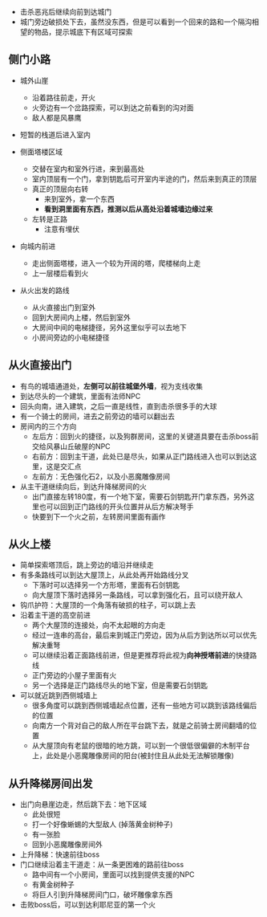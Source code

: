 - 击杀恶兆后继续向前到达城门
- 城门旁边破损处下去，虽然没东西，但是可以看到一个回来的路和一个隔沟相望的物品，提示城底下有区域可探索

## 侧门小路
- 城外山崖
	- 沿着路往前走，开火
	- 火旁边有一个岔路探索，可以到达之前看到的沟对面
	- 敌人都是风暴鹰
- 短暂的栈道后进入室内
- 侧面塔楼区域
	- 交替在室内和室外行进，来到最高处
	- 室内顶层有一个门，拿到钥匙后可开室内半途的门，然后来到真正的顶层
	- 真正的顶层向右转
		- 来到室外，拿一个东西
		- **看到洞里面有东西，推测以后从高处沿着城墙边缘过来**
	- 左转是正路
		- 注意有埋伏
- 向城内前进
	- 走出侧面塔楼，进入一个较为开阔的塔，爬楼梯向上走
	- 上一层楼后看到火

- 从火出发的路线
	- 从火直接出门到室外
	- 回到大房间内上楼，然后到室外
	- 大房间中间的电梯捷径，另外这里似乎可以去地下
	- 小房间旁边的小电梯捷径

## 从火直接出门
- 有鸟的城墙通道处，**左侧可以前往城堡外墙**，视为支线收集
- 到达尽头的一个建筑，里面有法师NPC
- 回头向南，进入建筑，之后一直是线性，直到击杀很多手的大球
- 有一个骑士的房间，进去之前旁边的墙可以翻出去
- 房间内的三个方向
	- 左后方：回到火的捷径，以及狗群房间，这里的关键道具要在击杀boss前交给风暴山丘破屋的NPC
	- 右前方：回到主干道，此处已是尽头，如果从正门路线进入也可以到达这里，这是交汇点
	- 左前方：无色强化石2，以及小恶魔雕像房间
- 从主干道继续向后，到达升降梯房间的火
	- 出门直接左转180度，有一个地下室，需要石剑钥匙开门拿东西，另外这里也可以回到正门路线的开头位置并从后方解决弩手
	- 快要到下一个火之前，左转房间里面有画作

## 从火上楼
- 简单探索塔顶后，跳上旁边的墙沿并继续走
- 有多条路线可以到达大屋顶上，从此处再开始路线分叉
	- 下落时可以选择另一个方形塔，里面有石剑钥匙
	- 向大屋顶下落时选择另一条路线，可以拿到强化石，且可以绕开敌人
- 钩爪护符：大屋顶的一个角落有破损的柱子，可以跳上去
- 沿着主干道的高空前进
	- 两个大屋顶的连接处，向不太起眼的方向走
	- 经过一连串的高台，最后来到城正门旁边，因为从后方到达所以可以优先解决重弩
	- 可以继续沿着正面路线前进，但是更推荐将此视为**向神授塔前进**的快捷路线
	- 正门旁边的小屋子里面有火
	- 另一个选择是正门路线尽头的地下室，但是需要石剑钥匙
- 可以就近跳到西侧城墙上
	- 很多角度可以跳到西侧城墙起点位置，还有一些地方可以跳到该路线偏后的位置
	- 向南方一个背对自己的敌人所在平台跳下去，就是之前骑士房间翻墙的位置
	- 从大屋顶向有老鼠的很暗的地方跳，可以到一个很低很偏僻的木制平台上，此处是小恶魔雕像房间的阳台(被封住且从此处无法解锁雕像)

## 从升降梯房间出发
- 出门向悬崖边走，然后跳下去：地下区域
	- 此处很短
	- 打一个好像蜥蜴的大型敌人 (掉落黄金树种子)
	- 有一张脸
	- 回到小恶魔雕像房间外
- 上升降梯：快速前往boss
- 门口继续沿着主干道走：从一条更困难的路前往boss
	- 路中间有一个小房间，里面可以找到提供支援的NPC
	- 有黄金树种子
	- 将巨人引到升降梯房间门口，破坏雕像拿东西
- 击败boss后，可以到达利耶尼亚的第一个火
